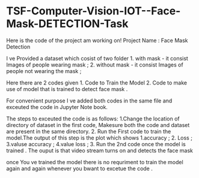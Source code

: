 # TSF-Computer-Vision-IOT--Face-Mask-DETECTION-Task

Here is the code of the project am working on!
Project Name : Face Mask Detection 

I ve Provided a dataset which cosist of two folder    1. with mask     - it consist Images of people wearing mask ; 
                                                      2. without mask  - it consist Images of people not wearing the mask ;

Here there are 2 codes given    1. Code to Train the Model
                                2. Code to make use of model that is trained to detect face mask .
                                
For convenient purpose I ve added both codes in the same file and exceuted the code in Jupyter Note book.                                

The steps to exceuted the code is as follows:
      1.Change the location of directory of dataset in the first code, Makesure both the code and dataset are present in the same directory.
      2. Run the First code to train the model.The output of this step is the plot which shows     1.accuracy ;
                                                                                                   2. Loss ;
                                                                                                   3.valuse accuracy ;
                                                                                                   4.value loss ;
     3. Run the 2nd code once the model is trained . The ouput is that video stream turns on and detects the face mask

once You ve trained the model there is no requriment to train the model again and again whenever you bwant  to excetue the code .
